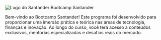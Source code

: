 ![Logo do Santander](https://upload.wikimedia.org/wikipedia/commons/4/4d/Banco_Santander_Logotipo.svg)
 Bootcamp Santander

Bem-vindo ao Bootcamp Santander! Este programa foi desenvolvido para proporcionar uma imersão prática e teórica nas áreas de tecnologia, finanças e inovação. Ao longo do curso, você terá acesso a conteúdos exclusivos, mentorias especializadas e desafios reais do mercado.
